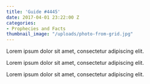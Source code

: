 ```yaml
---
title: 'Guide #4445'
date: 2017-04-01 23:22:00 Z
categories:
- Prophecies and Facts
thumbnail_image: "/uploads/photo-from-grid.jpg"
---
```


Lorem ipsum dolor sit amet, consectetur adipiscing elit.

Lorem ipsum dolor sit amet, consectetur adipiscing elit.

Lorem ipsum dolor sit amet, consectetur adipiscing elit.